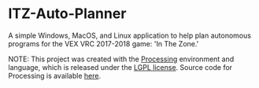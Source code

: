 # ITZ-Auto-Planner
A simple Windows, MacOS, and Linux application to help plan autonomous programs for the VEX VRC 2017-2018 game: 'In The Zone.'

NOTE: This project was created with the [Processing](https://processing.org/) environment and language, which is released under the [LGPL license](https://www.gnu.org/copyleft/gpl.html). Source code for Processing is available [here](https://github.com/processing/processing).
